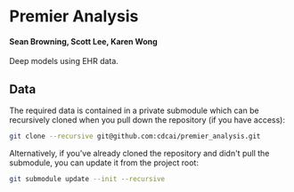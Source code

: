 # Premier Analysis  
#### Sean Browning, Scott Lee, Karen Wong  

  
Deep models using EHR data.  

## Data   

The required data is contained in a private submodule which can be recursively cloned when you pull down the repository (if you have access):  

```sh
git clone --recursive git@github.com:cdcai/premier_analysis.git
```  

Alternatively, if you've already cloned the repository and didn't pull the submodule, you can update it from the project root:  

```sh
git submodule update --init --recursive
```